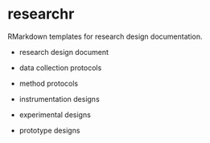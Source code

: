 # researchr
RMarkdown templates for research design documentation.

- research design document

- data collection protocols
- method protocols
- instrumentation designs
- experimental designs
- prototype designs
